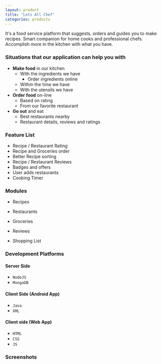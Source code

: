 ```yaml
---
layout: product
title: "Lets All Chef"
categories: products
---
```


It's a food service platform that suggests, orders and guides you to make recipes. Smart companion for home cooks and professional chefs. Accomplish more in the kitchen with what you have.
<!--more-->

### Situations that our application can help you with 
* **Make food** in our kitchen
   * With the ingredients we have
     * Order ingredients online
   * Within the time we have
   * With the utensils we have
* **Order food** on-line
   * Based on rating
   * From our favorite restaurant
* **Go out** and eat
   * Best restaurants nearby
   * Restaurant details, reviews and ratings

### Feature List
* Recipe / Restaurant Rating 
* Recipe and Groceries order
* Better Recipe sorting
* Recipe / Restaurant Reviews
* Badges and offers
* User adds restaurants 
* Cooking Timer

### Modules
* Recipes

* Restaurants

* Groceries

* Reviews

* Shopping List


### Development Platforms
#### Server Side

* `NodeJS`
* `MongoDB`

#### Client Side (Android App)

* `Java`
* `XML`

#### Client side (Web App)

* `HTML`
* `CSS`
* `JS`

### Screenshots

<div class="row">
	<div class="col-sm-6">
		<img src="{{ site.baseurl }}/uploads/lets-all-chef-index.jpg" alt="" class="img img-thumbnail img-responsive">
	</div>
	<div class="col-sm-6">
		<img src="{{ site.baseurl }}/uploads/recipe-details-carrot-halwa.jpg" alt="" class="img img-thumbnail img-responsive">
	</div>
</div>
